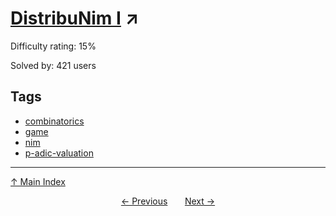 # [DistribuNim I](https://projecteuler.net/problem=899) ↗️

Difficulty rating: 15%

Solved by: 421 users
## Tags

- [combinatorics](../tags/combinatorics.md)
- [game](../tags/game.md)
- [nim](../tags/nim.md)
- [p-adic-valuation](../tags/p-adic-valuation.md)



---

[↑ Main Index](../README.md)


<div align=center><a href='898.md'>← Previous</a> &nbsp;&nbsp; &nbsp;&nbsp;  <a href='900.md'>Next →</a></div>
